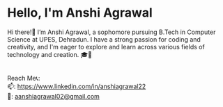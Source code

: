 # Hello, I'm Anshi Agrawal
Hi there!👋 I’m Anshi Agrawal, a sophomore pursuing B.Tech in Computer Science at UPES, Dehradun. I have a strong passion for coding and creativity, and I'm eager to explore and learn across various fields of technology and creation. 🎓🌱

<br>Reach Me📞:<br>📫: https://www.linkedin.com/in/anshiagrawal22 <br> 📩: aanshiagrawal02@gmail.com



<!---
anshiagrawal22/anshiagrawal22 is a ✨ special ✨ repository because its `README.md` (this file) appears on your GitHub profile.
You can click the Preview link to take a look at your changes.
--->
